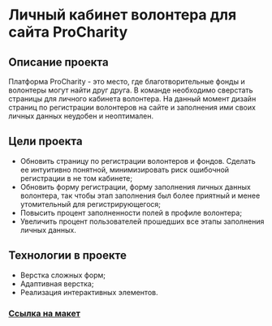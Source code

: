 # Личный кабинет волонтера для сайта ProCharity

## Описание проекта
Платформа ProCharity - это место, где благотворительные фонды и волонтеры могут найти друг друга.
В команде необходимо сверстать страницы для личного кабинета волонтера. На данный момент дизайн страниц по регистрации волонтеров на сайте и заполнения ими своих личных данных неудобен и неоптимален.

## Цели проекта
* Обновить страницу по регистрации волонтеров и фондов. Сделать ее интуитивно понятной, минимизировать риск ошибочной регистрации в не том кабинете;
* Обновить форму регистрации, форму заполнения личных данных волонтера, так чтобы этап заполнения был более приятный и менее утомительный для регистрирующегося;
* Повысить процент заполненности полей в профиле волонтера;
* Увеличить процент пользователей прошедших все этапы заполнения личных данных.

## Технологии в проекте
* Верстка сложных форм;
* Адаптивная верстка;
* Реализация интерактивных элементов.

### [Ссылка на макет](https://www.figma.com/file/8FKHIxAgoDSkHRRMWeCxvm/Тестовая-версия-для-дизайнеров?node-id=241-8154&t=pH9t3jUCVsPPbPBa-0)
